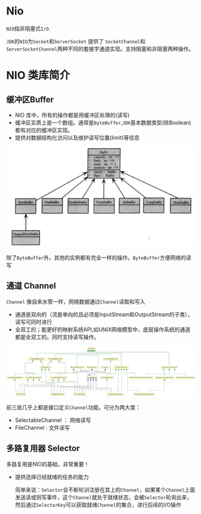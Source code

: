 # Nio
`NIO`指非阻塞式`I/O`.

`JDK`的`NIO`为`Socket`和`ServerSocket` 提供了 `SocketChannel`和`ServerSocketChannel`两种不同的套接字通道实现。支持阻塞和非阻塞两种操作。

# NIO 类库简介
## 缓冲区Buffer
- NIO 库中，所有的操作都是用缓冲区处理的(读写)
- 缓冲区实质上是一个数组。通常是`ByteBuffer`,`JDK`基本数据类型(除Boolean)都有对应的缓冲区实现。 
- 提供对数据结构化访问以及维护读写位置(limit)等信息

![](/assets/image/netty-niostart-nio-buffer.jpg)

除了`ByteBuffer`外，其他的实例都有完全一样的操作。`ByteBuffer`方便网络的读写

## 通道 Channel
`Channel` 像自来水管一样，网络数据通过`Channel`读取和写入
- 通道是双向的（流是单向的且必须是InputStream和OutputStream的子类），读写可同时进行
- 全双工的；能更好的映射系统API,如UNIX网络模型中，底层操作系统的通道都是全双工的。同时支持读写操作。

![](/assets/netty-niostart-nio-channel.jpg)

前三层几乎上都是接口定义`Channel`功能。可分为两大类：
- SelectableChannel ： 网络读写
- FileChannel : 文件读写

## 多路复用器 Selector
多路复用是NIO的基础，非常重要！

- 提供选择已经就绪的任务的能力
   
     简单来说：`Selector`会不断轮训注册在其上的`Channel`，如果某个`Channel`上面发送读或则写事件，这个`Channel`就处于就绪状态，会被`Selector`轮询出来，然后通过`SelectorKey`可以获取就绪`Channel`的集合，进行后续的I/O操作
    